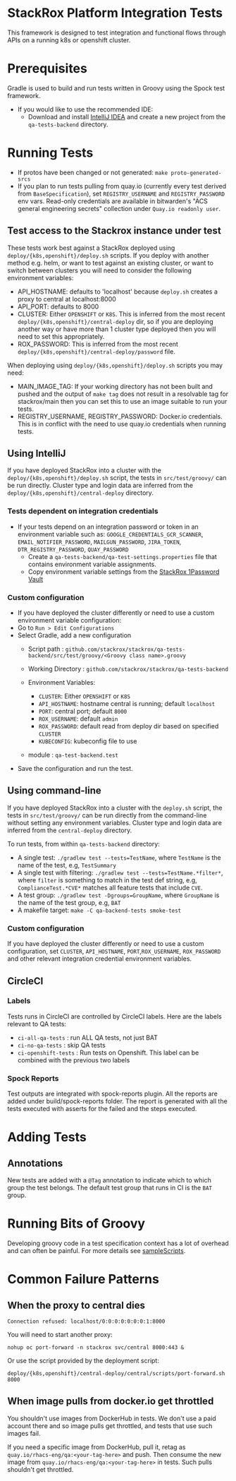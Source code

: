 # StackRox Platform Integration Tests

This framework is designed to test integration and functional flows through APIs on a running k8s or openshift cluster.

# Prerequisites
Gradle is used to build and run tests written in Groovy using the Spock test framework.

- If you would like to use the recommended IDE:
  - Download and install [IntelliJ IDEA](https://www.jetbrains.com/idea/download/)
    and create a new project from the `qa-tests-backend` directory.

# Running Tests
- If protos have been changed or not generated: `make proto-generated-srcs`
- If you plan to run tests pulling from quay.io (currently every test derived
  from `BaseSpecification`), set `REGISTRY_USERNAME` and `REGISTRY_PASSWORD` env
  vars. Read-only credentials are available in bitwarden's "ACS general engineering secrets"
  collection under `Quay.io readonly user`.

## Test access to the Stackrox instance under test
These tests work best against a StackRox deployed using `deploy/{k8s,openshift}/deploy.sh` scripts. If you deploy with
another method e.g. helm, or want to test against an existing cluster, or want to switch between clusters you will
need to consider the following environment variables:
- API_HOSTNAME: defaults to 'localhost' because `deploy.sh` creates a proxy to central at localhost:8000
- API_PORT: defaults to 8000
- CLUSTER: Either `OPENSHIFT` or `K8S`. This is inferred from the most recent `deploy/{k8s,openshift}/central-deploy`
  dir, so if you are deploying another way or have more than 1 cluster type deployed then you will
  need to set this appropriately.
- ROX_PASSWORD: This is inferred from the most recent `deploy/{k8s,openshift}/central-deploy/password` file.

When deploying using `deploy/{k8s,openshift}/deploy.sh` scripts you may need:
- MAIN_IMAGE_TAG: If your working directory has not been built and pushed and the output of `make tag` does not
  result in a resolvable tag for stackrox/main then you can set this to use an image suitable to run your tests.
- REGISTRY_USERNAME, REGISTRY_PASSWORD: Docker.io credentials. This is in conflict with the need to use quay.io
  credentials when running tests.

## Using IntelliJ
If you have deployed StackRox into a cluster with the `deploy/{k8s,openshift}/deploy.sh` script,
the tests in `src/test/groovy/` can be run directly. Cluster type and login data
are inferred from the `deploy/{k8s,openshift}/central-deploy` directory.

### Tests dependent on integration credentials
- If your tests depend on an integration password or token in an environment variable such as:
  `GOOGLE_CREDENTIALS_GCR_SCANNER`, `EMAIL_NOTIFIER_PASSWORD`,
  `MAILGUN_PASSWORD`, `JIRA_TOKEN`, `DTR_REGISTRY_PASSWORD`, `QUAY_PASSWORD`
  - Create a `qa-tests-backend/qa-test-settings.properties` file that contains environment variable assignments.
  - Copy environment variable settings from the [StackRox 1Password Vault](https://stackrox.1password.com)

### Custom configuration
- If you have deployed the cluster differently or need to use a custom environment variable configuration:
- Go to `Run > Edit Configurations`
- Select Gradle, add a new configuration
  - Script path : `github.com/stackrox/stackrox/qa-tests-backend/src/test/groovy/<Groovy class name>.groovy`
  - Working Directory : `github.com/stackrox/stackrox/qa-tests-backend`
  - Environment Variables:
    - `CLUSTER`: Either `OPENSHIFT` or `K8S`
    - `API_HOSTNAME`: hostname central is running; default `localhost`
    - `PORT`: central port; default `8000`
    - `ROX_USERNAME`: default `admin`
    - `ROX_PASSWORD`: default read from deploy dir based on specified `CLUSTER`
    - `KUBECONFIG`: kubeconfig file to use

  - module : `qa-test-backend.test`
- Save the configuration and run the test.

## Using command-line

If you have deployed StackRox into a cluster with the `deploy.sh` script,
the tests in `src/test/groovy/` can be run directly from the command-line without
setting any environment variables. Cluster type and login data
are inferred from the `central-deploy` directory.

To run tests, from within `qa-tests-backend` directory:

- A single test: `./gradlew test --tests=TestName`, where `TestName` is the name of the test, e.g, `TestSummary`
- A single test with filtering: `./gradlew test --tests=TestName.*filter*`, where `filter` is something to match in
  the test def string, e.g, `ComplianceTest.*CVE*` matches all feature tests that include `CVE`.
- A test group: `./gradlew test -Dgroups=GroupName`, where `GroupName` is the name of the test group, e.g, `BAT`
- A makefile target: `make -C qa-backend-tests smoke-test`

### Custom configuration
If you have deployed the cluster differently or need to use a custom configuration, set `CLUSTER`, `API_HOSTNAME`,
`PORT`,`ROX_USERNAME`, `ROX_PASSWORD` and other relevant integration credential environment variables.

## CircleCI
### Labels
Tests runs in CircleCI are controlled by CircleCI labels. Here are the labels relevant to QA tests:
  - `ci-all-qa-tests` : run ALL QA tests, not just BAT
  - `ci-no-qa-tests` : skip QA tests
  - `ci-openshift-tests` : Run tests on Openshift. This label can be combined with the previous two labels

### Spock Reports
Test outputs are integrated with spock-reports plugin.
All the reports are added under build/spock-reports folder.
The report is generated with all the tests executed with asserts for the failed and the steps executed.

# Adding Tests
## Annotations
New tests are added with a `@Tag` annotation to indicate which to which
group the test belongs. The default test group that runs in CI is the `BAT`
group.

# Running Bits of Groovy

Developing groovy code in a test specification context has a lot of
overhead and can often be painful. For more details see [sampleScripts](src/main/groovy/sampleScripts/README.md).

# Common Failure Patterns

## When the proxy to central dies
`Connection refused: localhost/0:0:0:0:0:0:0:1:8000`

You will need to start another proxy:

`nohup oc port-forward -n stackrox svc/central 8000:443 &`

 Or use the script provided by the deployment script:

`deploy/{k8s,openshift}/central-deploy/central/scripts/port-forward.sh 8000`

## When image pulls from docker.io get throttled

You shouldn't use images from DockerHub in tests.
We don't use a paid account there and so image pulls get throttled, and
tests that use such images fail.

If you need a specific image from DockerHub, pull it, retag as
`quay.io/rhacs-eng/qa:<your-tag-here>` and push. 
Then consume the new image from `quay.io/rhacs-eng/qa:<your-tag-here>`
in tests. Such pulls shouldn't get throttled.

